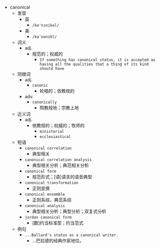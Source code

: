- canonical
  - 发音
    - 英
      - `/kə'nɔnikəl/`
    - 美
      - `/kə'nɑnɪkl/`
  - 词义
    - adj.
      - 规范的；权威的
        - `If something has canonical status, it is accepted as having all the qualities that a thing of its kind should have`
  - 同根词
    - adj.
      - `canonic`
        - 轮唱的；依教规的
    - adv.
      - `canonically`
        - 照教规地；宗教上地
  - 近义词
    - adj.
      - 依教规的；权威的；牧师的
        - `ministerial`
        - `ecclesiastical`
  - 短语
    - `canonical correlation`
      - 典型相关 
    - `canonical correlation analysis`
      - 典型相关分析；典范相关分析 
    - `canonical form`
      - 规范形式；[语]语言的语音典型 
    - `canonical transformation`
      - 正则变换 
    - `canonical ensemble`
      - 正则系综，典范系综 
    - `canonical analysis`
      - 典型相关分析；典型分析；双复式分析 
    - `jordan canonical form`
      - [数]约当标准型；约当范式 
  - 例句
    - `...Ballard's status as a canonical writer.`
      - ...巴拉德的经典作家地位。

